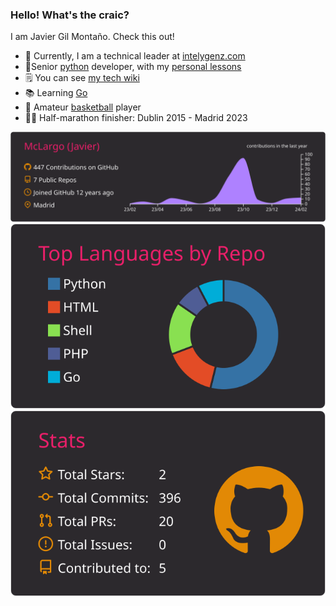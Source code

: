 ### Hello! What's the craic?

I am Javier Gil Montaño. Check this out!

- :goat: Currently, I am a technical leader at [intelygenz.com](https://intelygenz.com/) 
- :snake:Senior [python](https://www.python.org/) developer, with my [personal lessons](https://github.com/McLargo/python-lessons) 
- :spiral_notepad: You can see [my tech wiki](https://mclargo.github.io/)
- :books: Learning [Go](https://go.dev/) 
- :basketball: Amateur [basketball](https://youtu.be/WgRQArUar08) player
- :running_man: Half-marathon finisher: Dublin 2015 - Madrid 2023


[![](https://raw.githubusercontent.com/McLargo/mclargo/master/profile-summary-card-output/monokai/0-profile-details.svg)](https://github.com/vn7n24fzkq/github-profile-summary-cards)
[![](https://raw.githubusercontent.com/McLargo/mclargo/master/profile-summary-card-output/monokai/1-repos-per-language.svg)](https://github.com/vn7n24fzkq/github-profile-summary-cards) [![](https://raw.githubusercontent.com/McLargo/mclargo/master/profile-summary-card-output/monokai/3-stats.svg)](https://github.com/vn7n24fzkq/github-profile-summary-cards)

